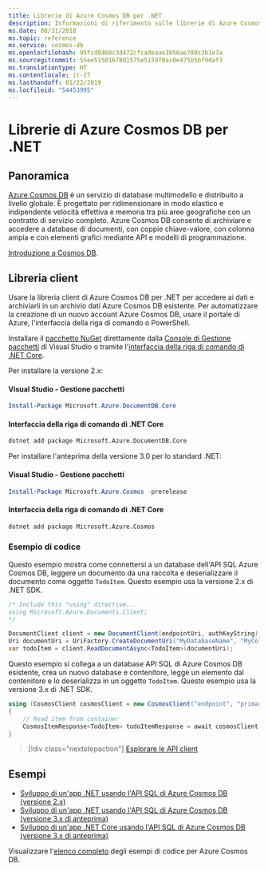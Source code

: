 ```yaml
---
title: Librerie di Azure Cosmos DB per .NET
description: Informazioni di riferimento sulle librerie di Azure Cosmos DB per .NET
ms.date: 08/31/2018
ms.topic: reference
ms.service: cosmos-db
ms.openlocfilehash: 95fcd8468c3d472cfcadeaae3b56ae789c3b1e7a
ms.sourcegitcommit: 55ee51501678d1575e5159f0ac0e475b5bf9daf3
ms.translationtype: HT
ms.contentlocale: it-IT
ms.lasthandoff: 01/22/2019
ms.locfileid: "54453995"
---
```

# <a name="azure-cosmos-db-libraries-for-net"></a>Librerie di Azure Cosmos DB per .NET

## <a name="overview"></a>Panoramica

[Azure Cosmos DB](https://docs.microsoft.com/azure/cosmos-db/introduction) è un servizio di database multimodello e distribuito a livello globale. È progettato per ridimensionare in modo elastico e indipendente velocità effettiva e memoria tra più aree geografiche con un contratto di servizio completo. Azure Cosmos DB consente di archiviare e accedere a database di documenti, con coppie chiave-valore, con colonna ampia e con elementi grafici mediante API e modelli di programmazione. 

[Introduzione a Cosmos DB](https://docs.microsoft.com/azure/cosmos-db/create-sql-api-dotnet).

## <a name="client-library"></a>Libreria client

Usare la libreria client di Azure Cosmos DB per .NET per accedere ai dati e archiviarli in un archivio dati Azure Cosmos DB esistente. Per automatizzare la creazione di un nuovo account Azure Cosmos DB, usare il portale di Azure, l'interfaccia della riga di comando o PowerShell.

Installare il [pacchetto NuGet](https://www.nuget.org/packages/Microsoft.Azure.DocumentDB.Core) direttamente dalla [Console di Gestione pacchetti][PackageManager] di Visual Studio o tramite l'[interfaccia della riga di comando di .NET Core][DotNetCLI].

Per installare la versione 2.x:

#### <a name="visual-studio-package-manager"></a>Visual Studio - Gestione pacchetti

```powershell
Install-Package Microsoft.Azure.DocumentDB.Core
```

#### <a name="net-core-cli"></a>Interfaccia della riga di comando di .NET Core

```bash
dotnet add package Microsoft.Azure.DocumentDB.Core
```

Per installare l'anteprima della versione 3.0 per lo standard .NET: 

#### <a name="visual-studio-package-manager"></a>Visual Studio - Gestione pacchetti

```powershell
Install-Package Microsoft.Azure.Cosmos -prerelease
```

#### <a name="net-core-cli"></a>Interfaccia della riga di comando di .NET Core

```bash
dotnet add package Microsoft.Azure.Cosmos
```


### <a name="code-example"></a>Esempio di codice

Questo esempio mostra come connettersi a un database dell'API SQL Azure Cosmos DB, leggere un documento da una raccolta e deserializzare il documento come oggetto `TodoItem`. Questo esempio usa la versione 2.x di .NET SDK.   

```csharp
/* Include this "using" directive...
using Microsoft.Azure.Documents.Client;
*/

DocumentClient client = new DocumentClient(endpointUri, authKeyString);
Uri documentUri = UriFactory.CreateDocumentUri("MyDatabaseName", "MyCollectionName", "DocumentId");
var todoItem = client.ReadDocumentAsync<TodoItem>(documentUri);
```

Questo esempio si collega a un database API SQL di Azure Cosmos DB esistente, crea un nuovo database e contenitore, legge un elemento dal contenitore e lo deserializza in un oggetto `TodoItem`. Questo esempio usa la versione 3.x di .NET SDK.   

```csharp
using (CosmosClient cosmosClient = new CosmosClient("endpoint", "primaryKey"))
{
    // Read item from container
    CosmosItemResponse<TodoItem> todoItemResponse = await cosmosClient.Databases["DatabaseId"].Containers["ContainerId"].Items.ReadItemAsync<TodoItem>("partitionKeyValue", "ItemId");
}
```

> [!div class="nextstepaction"]
> [Esplorare le API client](/dotnet/api/overview/azure/cosmosdb/client)

## <a name="samples"></a>Esempi

* [Sviluppo di un'app .NET usando l'API SQL di Azure Cosmos DB (versione 2.x)](https://github.com/Azure-Samples/documentdb-dotnet-todo-app/)
* [Sviluppo di un'app .NET usando l'API SQL di Azure Cosmos DB (versione 3.x di anteprima)](https://github.com/Azure-Samples/cosmos-dotnet-todo-app/)
* [Sviluppo di un'app .NET Core usando l'API SQL di Azure Cosmos DB (versione 3.x di anteprima)](https://github.com/Azure-Samples/cosmos-dotnet-core-getting-started)

Visualizzare l'[elenco completo](https://azure.microsoft.com/resources/samples/?platform=dotnet&term=cosmosdb) degli esempi di codice per Azure Cosmos DB.

[PackageManager]: https://docs.microsoft.com/nuget/tools/package-manager-console
[DotNetCLI]: https://docs.microsoft.com/dotnet/core/tools/dotnet-add-package
